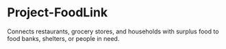 # Project-FoodLink
Connects restaurants, grocery stores, and households with surplus food to food banks, shelters, or people in need.
